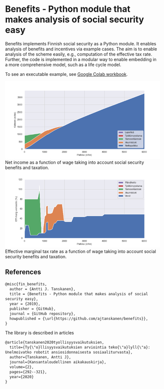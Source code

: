 # Benefits - Python module that makes analysis of social security easy

Benefits implements Finnish social security as a Python module. It enables analysis of benefits and incentives via example cases.
The aim is to enable analysis of the scheme easily, e.g., computation of the effective tax rate.
Further, the code is implemented in a modular way to enable embedding in a more comprehensive model, such as a life cycle model.

To see an executable example, see <a href='https://colab.research.google.com/drive/1mn6e3EEulFXpQppHKbphRGaA4ujTAx-J#scrollTo=J9Z67ShBbdy8'>Google Colab workbook</a>.

<img src='kuvat/verkkoon_gs__netto.png'>
Net income as a function of wage taking into account social security benefits and taxation.

<img src='kuvat/verkkoon_gs__eff.png'>
Effective marginal tax rate as a function of wage taking into account social security benefits and taxation.

## References

	@misc{fin_benefits,
	  author = {Antti J. Tanskanen},
	  title = {Benefits - Python module that makes analysis of social security easy},
	  year = {2019},
	  publisher = {GitHub},
	  journal = {GitHub repository},
	  howpublished = {\url{https://github.com/ajtanskanen/benefits}},
	}
	
The library is described in articles
    
    @article{tanskanen2020tyollisyysvaikutuksien,
      title={Ty{\"o}llisyysvaikutuksien arviointia teko{\"a}lyll{\"a}: Unelmoivatko robotit ansiosidonnaisesta sosiaaliturvasta},
      author={Tanskanen, Antti J},
      journal={Kansantaloudellinen aikakauskirja},
      volume={2},
      pages={292--321},
      year={2020}
    }